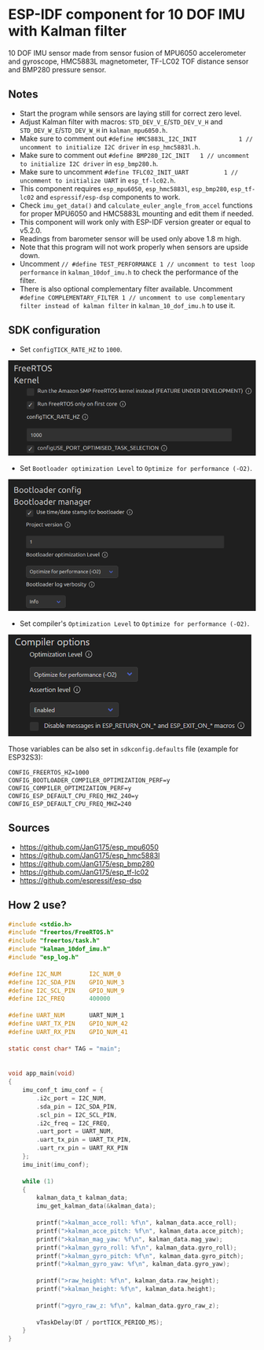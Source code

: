 # ESP-IDF component for 10 DOF IMU with Kalman filter
10 DOF IMU sensor made from sensor fusion of MPU6050 accelerometer and gyroscope, HMC5883L magnetometer, TF-LC02 TOF distance sensor and BMP280 pressure sensor.

## Notes
* Start the program while sensors are laying still for correct zero level.
* Adjust Kalman filter with macros: `STD_DEV_V_E`/`STD_DEV_V_H` and `STD_DEV_W_E`/`STD_DEV_W_H` in `kalman_mpu6050.h`.
* Make sure to comment out `#define HMC5883L_I2C_INIT            1 // uncomment to initialize I2C driver` in `esp_hmc5883l.h`.
* Make sure to comment out `#define BMP280_I2C_INIT   1 // uncomment to initialize I2C driver` in `esp_bmp280.h`.
* Make sure to uncomment `#define TFLC02_INIT_UART          1 // uncomment to initialize UART` in `esp_tf-lc02.h`.
* This component requires `esp_mpu6050`, `esp_hmc5883l`, `esp_bmp280`, `esp_tf-lc02` and `espressif/esp-dsp` components to work.
* Check `imu_get_data()` and `calculate_euler_angle_from_accel` functions for proper MPU6050 and HMC5883L mounting and edit them if needed.
* This component will work only with ESP-IDF version greater or equal to v5.2.0.
* Readings from barometer sensor will be used only above 1.8 m high.
* Note that this program will not work properly when sensors are upside down.
* Uncomment `// #define TEST_PERFORMANCE 1 // uncomment to test loop performance` in `kalman_10dof_imu.h` to check the performance of the filter.
* There is also optional complementary filter available. Uncomment `#define COMPLEMENTARY_FILTER 1 // uncomment to use complementary filter instead of kalman filter` in `kalman_10_dof_imu.h` to use it.

## SDK configuration
* Set `configTICK_RATE_HZ` to `1000`.

![tickrate](images/tickrate.png)

* Set `Bootloader optimization Level` to `Optimize for performance (-O2)`.

![bootloader](images/bootloader.png)

* Set compiler's `Optimization Level` to `Optimize for performance (-O2)`.

![compiler](images/compiler.png)

Those variables can be also set in `sdkconfig.defaults` file (example for ESP32S3):
```
CONFIG_FREERTOS_HZ=1000
CONFIG_BOOTLOADER_COMPILER_OPTIMIZATION_PERF=y
CONFIG_COMPILER_OPTIMIZATION_PERF=y
CONFIG_ESP_DEFAULT_CPU_FREQ_MHZ_240=y
CONFIG_ESP_DEFAULT_CPU_FREQ_MHZ=240
```

## Sources
* https://github.com/JanG175/esp_mpu6050
* https://github.com/JanG175/esp_hmc5883l
* https://github.com/JanG175/esp_bmp280
* https://github.com/JanG175/esp_tf-lc02
* https://github.com/espressif/esp-dsp

## How 2 use?
```C
#include <stdio.h>
#include "freertos/FreeRTOS.h"
#include "freertos/task.h"
#include "kalman_10dof_imu.h"
#include "esp_log.h"

#define I2C_NUM        I2C_NUM_0
#define I2C_SDA_PIN    GPIO_NUM_3
#define I2C_SCL_PIN    GPIO_NUM_9
#define I2C_FREQ       400000

#define UART_NUM       UART_NUM_1
#define UART_TX_PIN    GPIO_NUM_42
#define UART_RX_PIN    GPIO_NUM_41

static const char* TAG = "main";


void app_main(void)
{
    imu_conf_t imu_conf = {
        .i2c_port = I2C_NUM,
        .sda_pin = I2C_SDA_PIN,
        .scl_pin = I2C_SCL_PIN,
        .i2c_freq = I2C_FREQ,
        .uart_port = UART_NUM,
        .uart_tx_pin = UART_TX_PIN,
        .uart_rx_pin = UART_RX_PIN
    };
    imu_init(imu_conf);

    while (1)
    {
        kalman_data_t kalman_data;
        imu_get_kalman_data(&kalman_data);

        printf(">kalman_acce_roll: %f\n", kalman_data.acce_roll);
        printf(">kalman_acce_pitch: %f\n", kalman_data.acce_pitch);
        printf(">kalman_mag_yaw: %f\n", kalman_data.mag_yaw);
        printf(">kalman_gyro_roll: %f\n", kalman_data.gyro_roll);
        printf(">kalman_gyro_pitch: %f\n", kalman_data.gyro_pitch);
        printf(">kalman_gyro_yaw: %f\n", kalman_data.gyro_yaw);

        printf(">raw_height: %f\n", kalman_data.raw_height);
        printf(">kalman_height: %f\n", kalman_data.height);

        printf(">gyro_raw_z: %f\n", kalman_data.gyro_raw_z);

        vTaskDelay(DT / portTICK_PERIOD_MS);
    }
}
```

